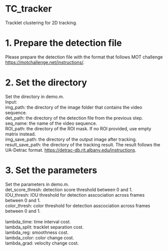 # TC_tracker
Tracklet clustering for 2D tracking.
# 1. Prepare the detection file 
Please prepare the detection file with the format that follows MOT challenge https://motchallenge.net/instructions/.
# 2. Set the directory
Set the directory in demo.m. <br />
Input: <br />
img_path: the directory of the image folder that contains the video sequence. <br />
det_path: the directory of the detection file from the previous step. <br />
seq_name: the name of the video sequence. <br />
ROI_path: the directory of the ROI mask. If no ROI provided, use empty matrix instead. <br />
img_save_path: the directory of the output image after tracking. <br />
result_save_path: the directory of the tracking result. The result follows the UA-Detrac format. https://detrac-db.rit.albany.edu/instructions. <br />
# 3. Set the parameters
Set the parameters in demo.m. <br />
det_score_thresh: detection score threshold between 0 and 1. <br />
IOU_thresh: IOU threshold for detection asscociation across frames between 0 and 1. <br />
color_thresh: color threshold for detection asscociation across frames between 0 and 1. <br />                           
lambda_time: time interval cost. <br />
lambda_split: tracklet separation cost. <br />
lambda_reg: smoothness cost. <br />
lambda_color: color change cost. <br />
lambda_grad: velocity change cost. <br />
